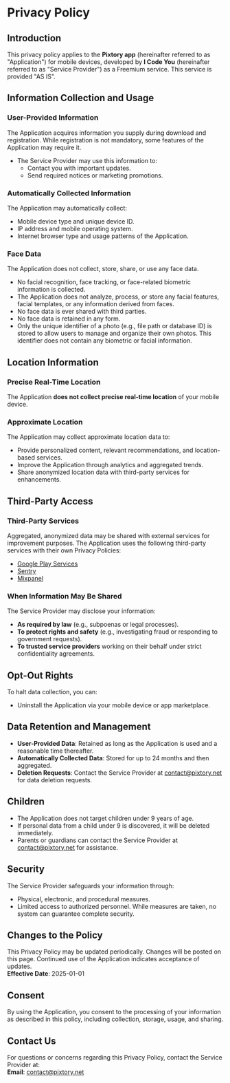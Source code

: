 # Privacy Policy

## Introduction
This privacy policy applies to the **Pixtory app** (hereinafter referred to as "Application") for mobile devices, developed by **I Code You** (hereinafter referred to as "Service Provider") as a Freemium service. This service is provided "AS IS".

## Information Collection and Usage

### User-Provided Information
The Application acquires information you supply during download and registration. While registration is not mandatory, some features of the Application may require it.  
- The Service Provider may use this information to:
  - Contact you with important updates.
  - Send required notices or marketing promotions.

### Automatically Collected Information
The Application may automatically collect:
- Mobile device type and unique device ID.
- IP address and mobile operating system.
- Internet browser type and usage patterns of the Application.

### Face Data

The Application does not collect, store, share, or use any face data.
- No facial recognition, face tracking, or face-related biometric information is collected.
- The Application does not analyze, process, or store any facial features, facial templates, or any information derived from faces.
- No face data is ever shared with third parties.
- No face data is retained in any form.
- Only the unique identifier of a photo (e.g., file path or database ID) is stored to allow users to manage and organize their own photos. This identifier does not contain any biometric or facial information.

## Location Information

### Precise Real-Time Location
The Application **does not collect precise real-time location** of your mobile device.

### Approximate Location
The Application may collect approximate location data to:
- Provide personalized content, relevant recommendations, and location-based services.
- Improve the Application through analytics and aggregated trends.
- Share anonymized location data with third-party services for enhancements.

## Third-Party Access

### Third-Party Services
Aggregated, anonymized data may be shared with external services for improvement purposes. The Application uses the following third-party services with their own Privacy Policies:
- [Google Play Services](https://www.google.com/policies/privacy/)
- [Sentry](https://sentry.io/privacy/)
- [Mixpanel](https://mixpanel.com/legal/privacy-policy/)

### When Information May Be Shared
The Service Provider may disclose your information:
- **As required by law** (e.g., subpoenas or legal processes).
- **To protect rights and safety** (e.g., investigating fraud or responding to government requests).
- **To trusted service providers** working on their behalf under strict confidentiality agreements.

## Opt-Out Rights
To halt data collection, you can:
- Uninstall the Application via your mobile device or app marketplace.

## Data Retention and Management
- **User-Provided Data**: Retained as long as the Application is used and a reasonable time thereafter.
- **Automatically Collected Data**: Stored for up to 24 months and then aggregated.
- **Deletion Requests**: Contact the Service Provider at contact@pixtory.net for data deletion requests.

## Children
- The Application does not target children under 9 years of age.
- If personal data from a child under 9 is discovered, it will be deleted immediately.
- Parents or guardians can contact the Service Provider at contact@pixtory.net for assistance.

## Security
The Service Provider safeguards your information through:
- Physical, electronic, and procedural measures.
- Limited access to authorized personnel.
While measures are taken, no system can guarantee complete security.

## Changes to the Policy
This Privacy Policy may be updated periodically. Changes will be posted on this page. Continued use of the Application indicates acceptance of updates.  
**Effective Date**: 2025-01-01

## Consent
By using the Application, you consent to the processing of your information as described in this policy, including collection, storage, usage, and sharing.

## Contact Us
For questions or concerns regarding this Privacy Policy, contact the Service Provider at:  
**Email**: contact@pixtory.net

